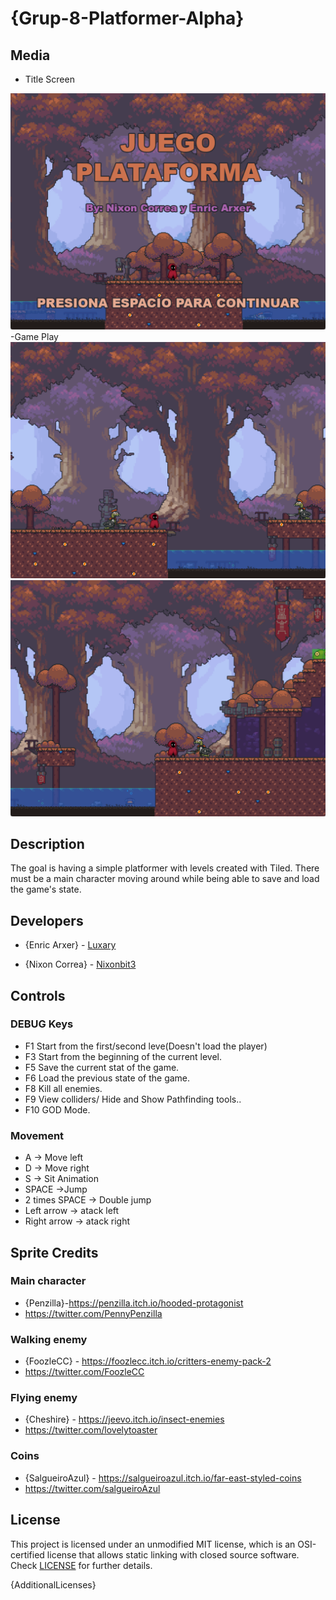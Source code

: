 # {Grup-8-Platformer-Alpha}

## Media

- Title Screen
<img src="https://github.com/Luxary-92/Grup-8-Platformer-Alpha/blob/main/Game%20Screenshots/Screenshot_1.png">
-Game Play
<img src="https://github.com/Luxary-92/Grup-8-Platformer-Alpha/blob/main/Game%20Screenshots/Screenshot_2.png">
<img src="https://github.com/Luxary-92/Grup-8-Platformer-Alpha/blob/main/Game%20Screenshots/Screenshot_3.png" >

## Description

The goal is having a simple platformer with levels created with Tiled. There must be a main character moving around while being able to save and load the game's state.

## Developers

 - {Enric Arxer} - [Luxary](https://github.com/Luxary-Arxer)

 - {Nixon Correa} - [Nixonbit3](https://github.com/Nixonbit3)

## Controls

### DEBUG Keys

 - F1 Start from the first/second leve(Doesn't load the player)
 - F3 Start from the beginning of the current level.
 - F5 Save the current stat of the game.
 - F6 Load the previous state of the game.
 - F8 Kill all enemies.
 - F9 View colliders/ Hide and Show Pathfinding tools..
 - F10 GOD Mode.

### Movement

 - A -> Move left
 - D -> Move right
 - S -> Sit Animation
 - SPACE ->Jump
 - 2 times SPACE -> Double jump
 - Left arrow -> atack left
 - Right arrow -> atack right

## Sprite Credits

### Main character
- {Penzilla}-https://penzilla.itch.io/hooded-protagonist
- https://twitter.com/PennyPenzilla
### Walking enemy
- {FoozleCC} - https://foozlecc.itch.io/critters-enemy-pack-2
- https://twitter.com/FoozleCC
### Flying enemy
- {Cheshire} - https://jeevo.itch.io/insect-enemies
- https://twitter.com/lovelytoaster
### Coins 
- {SalgueiroAzul} - https://salgueiroazul.itch.io/far-east-styled-coins
- https://twitter.com/salgueiroAzul


## License

This project is licensed under an unmodified MIT license, which is an OSI-certified license that allows static linking with closed source software. Check [LICENSE](LICENSE) for further details.

{AdditionalLicenses}
